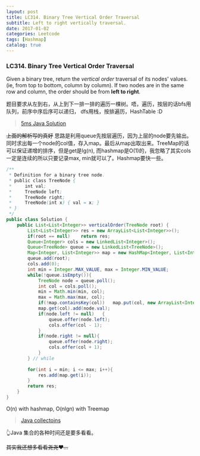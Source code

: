 ```yaml
---
layout: post
title: LC314. Binary Tree Vertical Order Traversal
subtitle: Left to right vertically traversal.
date: 2017-01-02
categories: Leetcode
tags: [Hashmap]
catalog: true
---
```


###  LC314. Binary Tree Vertical Order Traversal

Given a binary tree, return the *vertical order* traversal of its nodes' values. (ie, from top to bottom, column by column). If two nodes are in the same row and column, the order should be from **left to right**.

题目要求从左到右，从上到下一排一排的遍历一棵树。唔，遍历，按层的话bfs用队列，前序中序后序可以递归， dfs用栈，按排遍历，HashTable :D

> [5ms Java Solution](https://discuss.leetcode.com/topic/31954/5ms-java-clean-solution)

~~上面的解析写的真好~~ 思路是利用queue先按层遍历，因为上层的node要先输出。同时求出每一个node的col值，存入map。最后从map出取出来。TreeMap的话可以保证递增的排序，但是get是lg(n), 而hashmap是O(1)的，我忽略了其实cols一定是连续的所以只要记录max, min就可以了。Hashmap要快一些。

```java
/**
 * Definition for a binary tree node.
 * public class TreeNode {
 *     int val;
 *     TreeNode left;
 *     TreeNode right;
 *     TreeNode(int x) { val = x; }
 * }
 */
public class Solution {
    public List<List<Integer>> verticalOrder(TreeNode root) {
        List<List<Integer>> res = new ArrayList<List<Integer>>();
        if(root == null)    return res;
        Queue<Integer> cols = new LinkedList<Integer>();
        Queue<TreeNode> queue = new LinkedList<TreeNode>();
        Map<Integer, List<Integer>> map = new HashMap<Integer, List<Integer>>();
        queue.add(root);
        cols.add(0);
        int min = Integer.MAX_VALUE, max = Integer.MIN_VALUE;
        while(!queue.isEmpty()){
            TreeNode node = queue.poll();
            int col = cols.poll();
            min = Math.min(min, col);
            max = Math.max(max, col);
            if(!map.containsKey(col))   map.put(col, new ArrayList<Integer>());
            map.get(col).add(node.val);
            if(node.left != null)   {
                queue.offer(node.left);
                cols.offer(col - 1);
            }
            if(node.right != null){
                queue.offer(node.right);
                cols.offer(col + 1);
            }
        } // while
        
        for(int i = min; i <= max; i++){
            res.add(map.get(i));
        }
        return res;
    }
}
```

O(n) with hashmap, O(nlgn) with Treemap

> [Java collectoins](http://infotechgems.blogspot.com/2011/11/java-collections-performance-time.html)

👆Java 集合的各种时间还是要多看看。

~~其实我还想多看看尧尧❤️…~~